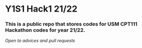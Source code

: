 # Y1S1 Hack1 21/22
### This is a public repo that stores codes for USM CPT111 Hackathon codes for year 21/22.
*Open to advices and pull requests*

